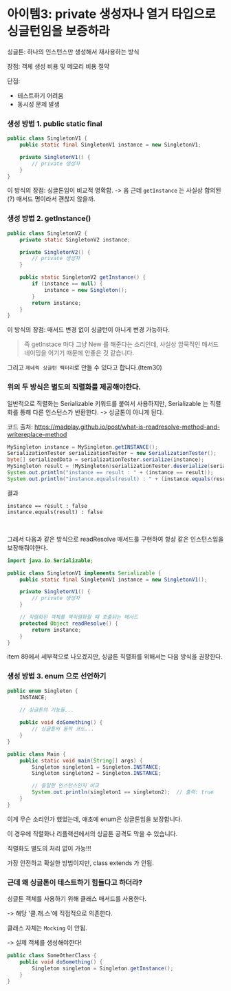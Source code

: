 # 아이템3: private 생성자나 열거 타입으로 싱글턴임을 보증하라

싱글톤: 하나의 인스턴스만 생성해서 재사용하는 방식

장점: 객체 생성 비용 및 메모리 비용 절약

단점:
- 테스트하기 어려움
- 동시성 문제 발생

### 생성 방법 1. public static final

``` java
public class SingletonV1 {
    public static final SingletonV1 instance = new SingletonV1;

    private SingletonV1() {
        // private 생성자
    }
}
```
이 방식의 장점: 싱글톤임이 비교적 명확함.
-> 음 근데 `getInstance` 는 사실상 합의된(?) 매서드 명이라서 괜찮지 않을까.

### 생성 방법 2. getInstance()

``` java
public class SingletonV2 {
    private static SingletonV2 instance;

    private SingletonV2() {
        // private 생성자
    }

    public static SingletonV2 getInstance() {
        if (instance == null) {
            instance = new Singleton();
        }
        return instance;
    }
}
```
이 방식의 장점: 매서드 변경 없이 싱글턴이 아니게 변경 가능하다.
> 즉 getInstace 마다 그냥 New 를 해준다는 소리인데, 사실상 암묵적인 매서드 네이밍을 어기기 때문에 안좋은 것 같습니다.

그리고 `제네릭 싱글턴 팩터리`로 만들 수 있다고 합니다.(Item30)

### 위의 두 방식은 별도의 직렬화를 제공해야한다.

일반적으로 직렬화는 Serializable 키워드를 붙여서 사용하지만, Serializable 는 직렬화를 통해 다른 인스턴스가 반환한다.
-> 싱글톤이 아니게 된다.

코드 출처: https://madplay.github.io/post/what-is-readresolve-method-and-writereplace-method
``` java
MySingleton instance = MySingleton.getINSTANCE();
SerializationTester serializationTester = new SerializationTester();
byte[] serializedData = serializationTester.serialize(instance);
MySingleton result = (MySingleton)serializationTester.deserialize(serializedData);
System.out.println("instance == result : " + (instance == result));
System.out.println("instance.equals(result) : " + (instance.equals(result)));
```
결과
```
instance == result : false
instance.equals(result) : false
```

<br/>

그래서 다음과 같은 방식으로 readResolve 매서드를 구현하여 항상 같은 인스턴스임을 보장해줘야한다.
``` java
import java.io.Serializable;

public class SingletonV1 implements Serializable {
    public static final SingletonV1 instance = new SingletonV1();

    private SingletonV1() {
        // private 생성자
    }

    // 직렬화된 객체를 역직렬화할 때 호출되는 메서드
    protected Object readResolve() {
        return instance;
    }
}
```

item 89에서 세부적으로 나오겠지만, 싱글톤 직렬화를 위해서는 다음 방식을 권장한다.

### 생성 방법 3. enum 으로 선언하기

``` java
public enum Singleton {
    INSTANCE;

    // 싱글톤의 기능들...
    
    public void doSomething() {
        // 싱글톤의 동작 코드...
    }
}
```

``` java
public class Main {
    public static void main(String[] args) {
        Singleton singleton1 = Singleton.INSTANCE;
        Singleton singleton2 = Singleton.INSTANCE;

        // 동일한 인스턴스인지 비교
        System.out.println(singleton1 == singleton2);  // 출력: true
    }
}
```

이게 무슨 소리인가 했었는데, 애초에 enum은 싱글톤임을 보장합니다.

이 경우에 직렬화나 리플랙션에서의 싱글톤 공격도 막을 수 있습니다.

직렬화도 별도의 처리 없이 가능!!!

가장 안전하고 확실한 방법이지만, class extends 가 안됨.


### 근데 왜 싱글톤이 테스트하기 힘들다고 하더라?

싱글톤 객체를 사용하기 위해 클래스 매서드를 사용한다.

-> 해당 '클.래.스'에 직접적으로 의존한다.

클래스 자체는 `Mocking` 이 안됨.

-> 실제 객체를 생성해야한다!

``` java
public class SomeOtherClass {
    public void doSomething() {
        Singleton singleton = Singleton.getInstance();
    }
}
```
